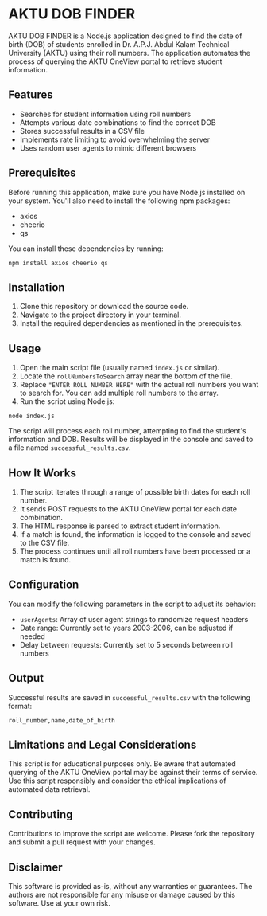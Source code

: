 # AKTU DOB FINDER

AKTU DOB FINDER is a Node.js application designed to find the date of birth (DOB) of students enrolled in Dr. A.P.J. Abdul Kalam Technical University (AKTU) using their roll numbers. The application automates the process of querying the AKTU OneView portal to retrieve student information.

## Features

- Searches for student information using roll numbers
- Attempts various date combinations to find the correct DOB
- Stores successful results in a CSV file
- Implements rate limiting to avoid overwhelming the server
- Uses random user agents to mimic different browsers

## Prerequisites

Before running this application, make sure you have Node.js installed on your system. You'll also need to install the following npm packages:

- axios
- cheerio
- qs

You can install these dependencies by running:

```
npm install axios cheerio qs
```

## Installation

1. Clone this repository or download the source code.
2. Navigate to the project directory in your terminal.
3. Install the required dependencies as mentioned in the prerequisites.

## Usage

1. Open the main script file (usually named `index.js` or similar).
2. Locate the `rollNumbersToSearch` array near the bottom of the file.
3. Replace `"ENTER ROLL NUMBER HERE"` with the actual roll numbers you want to search for. You can add multiple roll numbers to the array.
4. Run the script using Node.js:

```
node index.js
```

The script will process each roll number, attempting to find the student's information and DOB. Results will be displayed in the console and saved to a file named `successful_results.csv`.

## How It Works

1. The script iterates through a range of possible birth dates for each roll number.
2. It sends POST requests to the AKTU OneView portal for each date combination.
3. The HTML response is parsed to extract student information.
4. If a match is found, the information is logged to the console and saved to the CSV file.
5. The process continues until all roll numbers have been processed or a match is found.

## Configuration

You can modify the following parameters in the script to adjust its behavior:

- `userAgents`: Array of user agent strings to randomize request headers
- Date range: Currently set to years 2003-2006, can be adjusted if needed
- Delay between requests: Currently set to 5 seconds between roll numbers

## Output

Successful results are saved in `successful_results.csv` with the following format:

```
roll_number,name,date_of_birth
```

## Limitations and Legal Considerations

This script is for educational purposes only. Be aware that automated querying of the AKTU OneView portal may be against their terms of service. Use this script responsibly and consider the ethical implications of automated data retrieval.

## Contributing

Contributions to improve the script are welcome. Please fork the repository and submit a pull request with your changes.

## Disclaimer

This software is provided as-is, without any warranties or guarantees. The authors are not responsible for any misuse or damage caused by this software. Use at your own risk.
